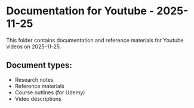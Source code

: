 # Documentation for Youtube - 2025-11-25

This folder contains documentation and reference materials for Youtube videos on 2025-11-25.

## Document types:
- Research notes
- Reference materials
- Course outlines (for Udemy)
- Video descriptions
